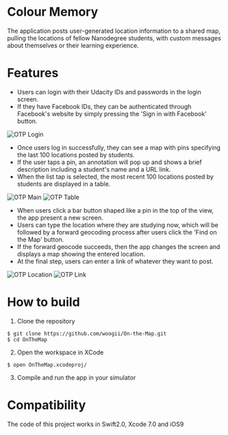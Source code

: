 # Colour Memory 
The application posts user-generated location information to a shared map, pulling the locations of fellow Nanodegree students, with custom messages about themselves or their learning experience.

# Features 

* Users can login with their Udacity IDs and passwords in the login screen. 
* If they have Facebook IDs, they can be authenticated through Facebook's website by simply pressing the 'Sign in with Facebook' button.


![OTP Login](ScreenShot/OTM_Login.PNG)  


* Once users log in successfully, they can see a map with pins specifying the last 100 locations posted by students.
* If the user taps a pin, an annotation will pop up and shows a brief description including a student's name and a URL link. 
* When the list tap is selected, the most recent 100 locations posted by students are displayed in a table.


![OTP Main](ScreenShot/OTM_main.PNG)
![OTP Table](ScreenShot/OTM_Table.PNG)



* When users click a bar button shaped like a pin in the top of the view, the app present a new screen.
* Users can type the location where they are studying now, which will be followed by a forward geocoding process after users click the 'Find on the Map' button.
* If the forward geocode succeeds, then the app changes the screen and displays a map showing the entered location. 
* At the final step, users can enter a link of whatever they want to post. 


![OTP Location](ScreenShot/OTM_Location.PNG)
![OTP Link](ScreenShot/OTM_Link.PNG)


# How to build 

1) Clone the repository 
```
$ git clone https://github.com/woogii/On-the-Map.git
$ cd OnTheMap
```
2) Open the workspace in XCode 
```
$ open OnTheMap.xcodeproj/
```
3) Compile and run the app in your simulator 

# Compatibility 
The code of this project works in Swift2.0, Xcode 7.0 and iOS9 
